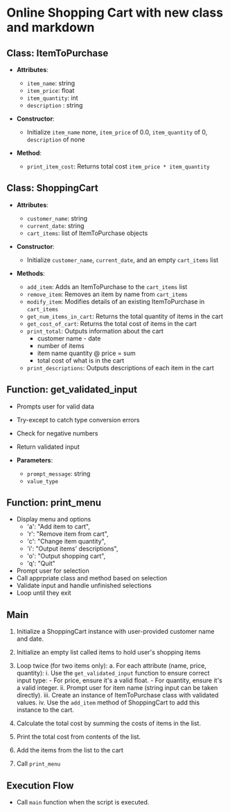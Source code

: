 # Online Shopping Cart with new class and markdown

## Class: ItemToPurchase

- **Attributes**:
  - `item_name`: string
  - `item_price`: float
  - `item_quantity`: int
  - `description` : string

- **Constructor**:
  - Initialize `item_name` none, `item_price` of 0.0, `item_quantity` of 0, `description` of none

- **Method**:
  - `print_item_cost`: Returns total cost `item_price * item_quantity`

## Class: ShoppingCart

- **Attributes**:
  - `customer_name`: string
  - `current_date`: string
  - `cart_items`: list of ItemToPurchase objects

- **Constructor**:
  - Initialize `customer_name`, `current_date`, and an empty `cart_items` list

- **Methods**:
  - `add_item`: Adds an ItemToPurchase to the `cart_items` list
  - `remove_item`: Removes an item by name from `cart_items`
  - `modify_item`: Modifies details of an existing ItemToPurchase in `cart_items`
  - `get_num_items_in_cart`: Returns the total quantity of items in the cart
  - `get_cost_of_cart`: Returns the total cost of items in the cart
  - `print_total`: Outputs information about the cart
     - customer name - date
     - number of items
     - item name quantity @ price = sum
     - total cost of what is in the cart
  - `print_descriptions`: Outputs descriptions of each item in the cart

## Function: get_validated_input

- Prompts user for valid data
- Try-except to catch type conversion errors
- Check for negative numbers
- Return validated input

- **Parameters**:
  - `prompt_message`: string
  - `value_type`

## Function: print_menu

- Display menu and options
  - 'a': "Add item to cart",
  - 'r': "Remove item from cart",
  - 'c': "Change item quantity",
  - 'i': "Output items' descriptions",
  - 'o': "Output shopping cart",
  - 'q': "Quit"
- Prompt user for selection
- Call apprpriate class and method based on selection
- Validate input and handle unfinished selections
- Loop until they exit

## Main

1. Initialize a ShoppingCart instance with user-provided customer name and date.

2. Initialize an empty list called items to hold user's shopping items

3. Loop twice (for two items only):
   a. For each attribute (name, price, quantity):
      i. Use the `get_validated_input` function to ensure correct input type:
         - For price, ensure it's a valid float.
         - For quantity, ensure it's a valid integer.
      ii. Prompt user for item name (string input can be taken directly).
      iii. Create an instance of ItemToPurchase class with validated values.
      iv. Use the `add_item` method of ShoppingCart to add this instance to the cart.

4. Calculate the total cost by summing the costs of items in the list.

5. Print the total cost from contents of the list.

6. Add the items from the list to the cart

7. Call `print_menu`

## Execution Flow

- Call `main` function when the script is executed.
